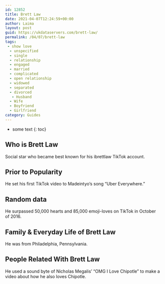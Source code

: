 ```yaml
---
id: 12852
title: Brett Law
date: 2021-04-07T12:24:59+00:00
author: Laima
layout: post
guid: https://ukdataservers.com/brett-law/
permalink: /04/07/brett-law
tags:
 - show love
  - unspecified
  - single
  - relationship
  - engaged
  - married
  - complicated
  - open relationship
  - widowed
  - separated
  - divorced
   - Husband
  - Wife
  - Boyfriend
  - Girlfriend
category: Guides
---
```


* some text
{: toc}


## Who is Brett Law
                  
                  
                  
Social star who became best known for his ibrettlaw TikTok account.
                  
              
            
              
            
                
                
                
## Prior to Popularity
                  
                  
                  
He set his first TikTok video to Madeintyo&#8217;s song &#8220;Uber Everywhere.&#8221;  
                  
              
            
              
            
                
                
                
## Random data
                  
                  
                  
He surpassed 50,000 hearts and 85,000 emoji-loves on TikTok in October of 2016. 
                  
              
            
              
            
                
                
                
## Family & Everyday Life of Brett Law
                  
                  
                  
He was from Philadelphia, Pennsylvania. 
                  
              
            
              
            
                
                
                
## People Related With Brett Law
                  
                  
                  
He used a sound byte of Nicholas Megalis&#8217; &#8220;OMG I Love Chipotle&#8221; to make a video about how he also loves Chipotle. 
                  
              
            
              
            
                
              
            
              
              
            
            
              
            
          
          
          